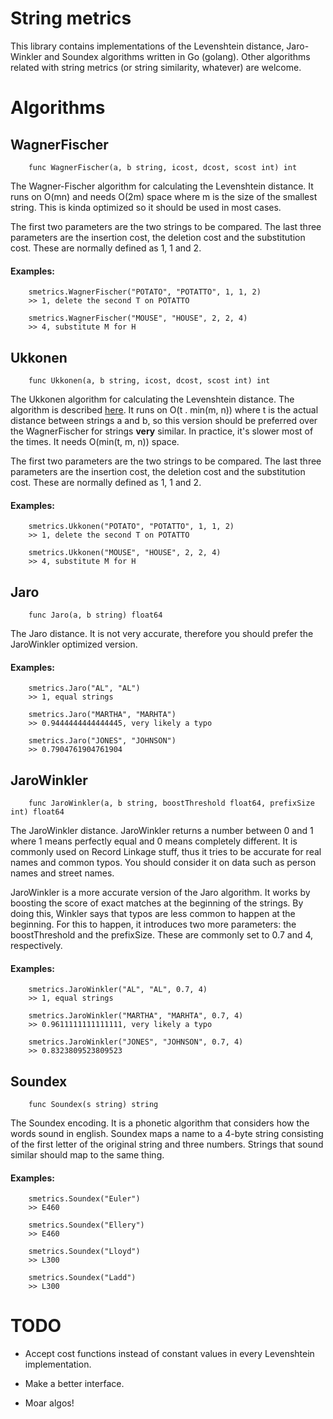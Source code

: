 # String metrics

This library contains implementations of the Levenshtein distance, Jaro-Winkler and Soundex algorithms written in Go (golang). Other algorithms related with string metrics (or string similarity, whatever) are welcome.

# Algorithms

## WagnerFischer

        func WagnerFischer(a, b string, icost, dcost, scost int) int

The Wagner-Fischer algorithm for calculating the Levenshtein distance. It runs on O(mn) and needs O(2m) space where m is the size of the smallest string. This is kinda optimized so it should be used in most cases.

The first two parameters are the two strings to be compared. The last three parameters are the insertion cost, the deletion cost and the substitution cost. These are normally defined as 1, 1 and 2.

#### Examples:

        smetrics.WagnerFischer("POTATO", "POTATTO", 1, 1, 2)
		>> 1, delete the second T on POTATTO

        smetrics.WagnerFischer("MOUSE", "HOUSE", 2, 2, 4)
		>> 4, substitute M for H

## Ukkonen

        func Ukkonen(a, b string, icost, dcost, scost int) int

The Ukkonen algorithm for calculating the Levenshtein distance. The algorithm is described [here](http://www.cs.helsinki.fi/u/ukkonen/InfCont85.PDF). It runs on O(t . min(m, n)) where t is the actual distance between strings a and b, so this version should be preferred over the WagnerFischer for strings **very** similar. In practice, it's slower most of the times. It needs O(min(t, m, n)) space.

The first two parameters are the two strings to be compared. The last three parameters are the insertion cost, the deletion cost and the substitution cost. These are normally defined as 1, 1 and 2.

#### Examples:

        smetrics.Ukkonen("POTATO", "POTATTO", 1, 1, 2)
		>> 1, delete the second T on POTATTO

        smetrics.Ukkonen("MOUSE", "HOUSE", 2, 2, 4)
		>> 4, substitute M for H

## Jaro

        func Jaro(a, b string) float64

The Jaro distance. It is not very accurate, therefore you should prefer the JaroWinkler optimized version.

#### Examples:

        smetrics.Jaro("AL", "AL")
		>> 1, equal strings

        smetrics.Jaro("MARTHA", "MARHTA")
		>> 0.9444444444444445, very likely a typo

        smetrics.Jaro("JONES", "JOHNSON")
		>> 0.7904761904761904

## JaroWinkler

        func JaroWinkler(a, b string, boostThreshold float64, prefixSize int) float64

The JaroWinkler distance. JaroWinkler returns a number between 0 and 1 where 1 means perfectly equal and 0 means completely different. It is commonly used on Record Linkage stuff, thus it tries to be accurate for real names and common typos. You should consider it on data such as person names and street names.

JaroWinkler is a more accurate version of the Jaro algorithm. It works by boosting the score of exact matches at the beginning of the strings. By doing this, Winkler says that typos are less common to happen at the beginning. For this to happen, it introduces two more parameters: the boostThreshold and the prefixSize. These are commonly set to 0.7 and 4, respectively.

#### Examples:

        smetrics.JaroWinkler("AL", "AL", 0.7, 4)
		>> 1, equal strings

        smetrics.JaroWinkler("MARTHA", "MARHTA", 0.7, 4)
		>> 0.9611111111111111, very likely a typo

        smetrics.JaroWinkler("JONES", "JOHNSON", 0.7, 4)
		>> 0.8323809523809523

## Soundex

        func Soundex(s string) string

The Soundex encoding. It is a phonetic algorithm that considers how the words sound in english. Soundex maps a name to a 4-byte string consisting of the first letter of the original string and three numbers. Strings that sound similar should map to the same thing.

#### Examples:

        smetrics.Soundex("Euler")
		>> E460

        smetrics.Soundex("Ellery")
		>> E460

        smetrics.Soundex("Lloyd")
		>> L300

        smetrics.Soundex("Ladd")
		>> L300

# TODO

- Accept cost functions instead of constant values in every Levenshtein implementation.

- Make a better interface.

- Moar algos!
